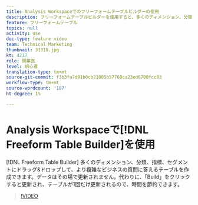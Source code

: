 ```yaml
---
title: Analysis Workspaceでのフリーフォームテーブルビルダーの使用
description: フリーフォームテーブルビルダーを使用すると、多くのディメンション、分類、指標およびセグメントにドラッグ&ドロップして、より複雑なビジネスの質問に答えるテーブルを作成できます。 データはその場で更新されません。代わりに、「Build」をクリックすると更新され、テーブルが1回だけ更新されるので、時間を節約できます。
feature: フリーフォームテーブル
topics: null
activity: use
doc-type: feature video
team: Technical Marketing
thumbnail: 31318.jpg
kt: 4217
role: 開業医
level: 初心者
translation-type: tm+mt
source-git-commit: f3b3fa7d91b0cb21005b57768ca23ed6700fcc03
workflow-type: tm+mt
source-wordcount: '107'
ht-degree: 1%

---
```



# Analysis Workspaceで[!DNL Freeform Table Builder]を使用

[!DNL Freeform Table Builder] 多くのディメンション、分類、指標、セグメントにドラッグ&amp;ドロップして、より複雑なビジネスの質問に答えるテーブルを作成できます。データはその場で更新されません。代わりに、「Build」をクリックすると更新され、テーブルが1回だけ更新されるので、時間を節約できます。

>[!VIDEO](https://video.tv.adobe.com/v/31318/?quality=12)

